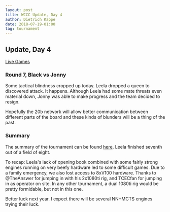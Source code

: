 ```yaml
---
layout: post
title: WCCC Update, Day 4
author: Dietrich Kappe
date: 2018-07-19-01:00
tag: tournament
---
```

## Update, Day 4

[Live Games](http://view.livechesscloud.com/7c104c94-c119-441e-a444-b0f22a1880d0)

### Round 7, Black vs Jonny

Some tactical blindness cropped up today. Leela dropped a queen to discovered
attack. It happens. Although Leela had some mate threats even material down,
Jonny was able to make progress and the team decided to resign.

Hopefully the 20b network will allow better communication
between different parts of the board and these kinds of blunders will be a
thing of the past.

### Summary

The summary of the tournament can be found
[here](https://icga.org/?page_id=2469). Leela finished seventh out of a field
of eight.

To recap: Leela's lack of opening book combined with some fairly strong engines
running on very beefy hardware led to some difficult games. Due to a family
emergency, we also lost access to 8xV100 hardware. Thanks to @TheAnswer for
jumping in with his 2x1080ti rig, and TCECfan for jumping in as operator
on site. In any other tournament, a dual 1080ti rig would be pretty formidable,
but not in this one.

Better luck next year. I expect there will be several NN+MCTS engines
trying their luck.
